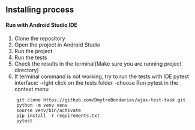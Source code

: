 ## Installing process

#### Run with Android Studio IDE
1. Clone the repository
2. Open the project in Android Studio
3. Run the project
4. Run the tests
5. Check the results in the terminal(Make sure you are running project directory)
6. If terminal command is not working, try to run the tests with IDE pytest interface:
-right click on the tests folder
-choose Run pytest in the context menu
```
    git clone https://github.com/DmytroBondariev/ajax-test-task.git
    python -m venv venv
    sourse venv/bin/activate
    pip install -r requirements.txt
    pytest
```